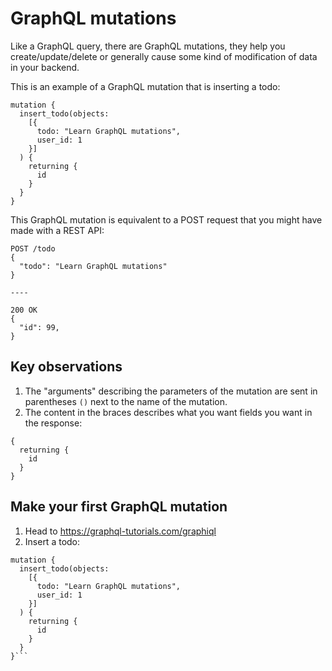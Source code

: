 # GraphQL mutations

Like a GraphQL query, there are GraphQL mutations, they help you create/update/delete or generally cause some kind of modification of data in your backend.

This is an example of a GraphQL mutation that is inserting a todo:

```
mutation {
  insert_todo(objects:
    [{
      todo: "Learn GraphQL mutations",
      user_id: 1
    }]
  ) {
    returning {
      id
    }
  }
}
```

This GraphQL mutation is equivalent to a POST request that you might have made with a REST API:

```
POST /todo
{
  "todo": "Learn GraphQL mutations"
}

----

200 OK
{
  "id": 99,
}
```

## Key observations

1. The "arguments" describing the parameters of the mutation are sent in parentheses `()` next to the name of the mutation.
2. The content in the braces describes what you want fields you want in the response:

```
{
  returning {
    id
  }
}
```

## Make your first GraphQL mutation

1. Head to https://graphql-tutorials.com/graphiql
2. Insert a todo:

````
mutation {
  insert_todo(objects:
    [{
      todo: "Learn GraphQL mutations",
      user_id: 1
    }]
  ) {
    returning {
      id
    }
  }
}```
````
